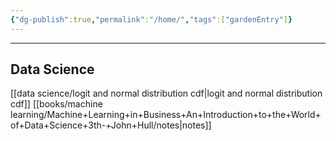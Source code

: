 ```yaml
---
{"dg-publish":true,"permalink":"/home/","tags":["gardenEntry"]}
---
```


---
## Data Science
[[data science/logit and normal distribution cdf\|logit and normal distribution cdf]]
[[books/machine learning/Machine+Learning+in+Business+An+Introduction+to+the+World+of+Data+Science+3th-+John+Hull/notes\|notes]]
